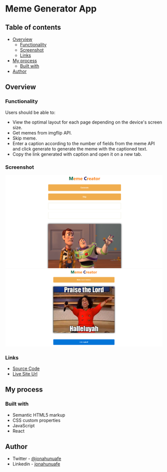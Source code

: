 # Meme Generator App

## Table of contents

- [Overview](#overview)
  - [Functionality](#functionality)
  - [Screenshot](#screenshot)
  - [Links](#links)
- [My process](#my-process)
  - [Built with](#built-with)
- [Author](#author)

## Overview

### Functionality

Users should be able to:

- View the optimal layout for each page depending on the device's screen size.
- Get memes from imgflip API.
- Skip meme.
- Enter a caption according to the number of fields from the meme API and click generate to generate the meme with the captioned text.
- Copy the link generated with caption and open it on a new tab.

### Screenshot

![](./public/meme-1.png)
![](./public/meme-2.png)

### Links

- [Source Code](https://github.com/jonahunuafe/meme-generator-app)
- [Live Site Url](https://dynamic-meme.netlify.app)

## My process

### Built with
- Semantic HTML5 markup
- CSS custom properties
- JavaScript
- React

## Author
- Twitter - [@jonahunuafe](https://www.twitter.com/jonahunuafe)
- Linkedin - [jonahunuafe](https://www.linkedin.com/in/jonahunuafe)

